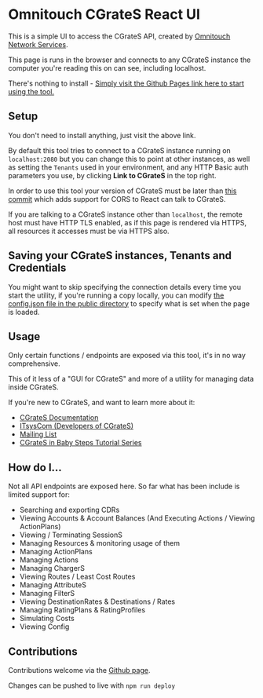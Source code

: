 # Omnitouch CGrateS React UI

This is a simple UI to access the CGrateS API, created by [Omnitouch Network Services](https://omnitouchns.com).

This page is runs in the browser and connects to any CGrateS instance the computer you're reading this on can see, including localhost.

There's nothing to install - [Simply visit the Github Pages link here to start using the tool.](https://omnitouch.github.io/CGrateS_UI/)

## Setup

You don't need to install anything, just visit the above link.

By default this tool tries to connect to a CGrateS instance running on `localhost:2080` but you can change this to point at other instances, as well as setting the `Tenants` used in your environment, and any HTTP Basic auth parameters you use, by clicking __Link to CGrateS__ in the top right.

In order to use this tool your version of CGrateS must be later than [this commit](https://github.com/cgrates/cgrates/pull/4430/commits/1b6942397ee7e7211d0d597dba65b2e9721782f1) which adds support for CORS to React can talk to CGrateS.

If you are talking to a CGrateS instance other than `localhost`, the remote host must have HTTP TLS enabled, as if this page is rendered via HTTPS, all resources it accesses must be via HTTPS also.

## Saving your CGrateS instances, Tenants and Credentials
You might want to skip specifying the connection details every time you start the utility, if you're running a copy locally, you can modify [the config.json file in the public directory](https://github.com/Omnitouch/CGrateS_UI/blob/main/public/config.json) to specify what is set when the page is loaded.


## Usage

Only certain functions / endpoints are exposed via this tool, it's in no way comprehensive.

This of it less of a "GUI for CGrateS" and more of a utility for managing data inside CGrateS.

If you're new to CGrateS, and want to learn more about it:

 * [CGrateS Documentation](https://cgrates.readthedocs.io/en/latest/)
 * [ITsysCom (Developers of CGrateS)](support@itsyscom.com)
 * [Mailing List](https://groups.google.com/g/cgrates)
 * [CGrateS in Baby Steps Tutorial Series](https://nickvsnetworking.com/category/voip/cgrates/)

## How do I...
Not all API endpoints are exposed here.
So far what has been include is limited support for:
 * Searching and exporting CDRs
 * Viewing Accounts & Account Balances (And Executing Actions / Viewing ActionPlans)
 * Viewing / Terminating SessionS
 * Managing Resources & monitoring usage of them
 * Managing ActionPlans
 * Managing Actions
 * Managing ChargerS
 * Viewing Routes / Least Cost Routes
 * Managing AttributeS
 * Managing FilterS
 * Viewing DestinationRates & Destinations / Rates
 * Managing RatingPlans & RatingProfiles
 * Simulating Costs
 * Viewing Config


## Contributions
Contributions welcome via the [Github page](https://github.com/Omnitouch/CGrateS_UI).

Changes can be pushed to live with `npm run deploy`